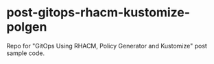 # post-gitops-rhacm-kustomize-polgen
Repo for "GitOps Using RHACM, Policy Generator and Kustomize" post sample code.
